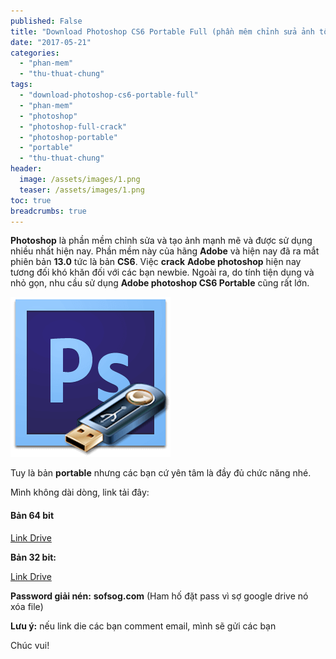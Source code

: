 ```yaml
---
published: False
title: "Download Photoshop CS6 Portable Full (phần mêm chỉnh sửa ảnh tốt nhất hiện nay)"
date: "2017-05-21"
categories: 
  - "phan-mem"
  - "thu-thuat-chung"
tags: 
  - "download-photoshop-cs6-portable-full"
  - "phan-mem"
  - "photoshop"
  - "photoshop-full-crack"
  - "photoshop-portable"
  - "portable"
  - "thu-thuat-chung"
header:
  image: /assets/images/1.png
  teaser: /assets/images/1.png
toc: true
breadcrumbs: true
---
```


**Photoshop** là phần mềm chỉnh sửa và tạo ảnh mạnh mẽ và được sử dụng nhiều nhất hiện nay. Phần mềm này của hãng **Adobe** và hiện nay đã ra mắt phiên bản **13.0** tức là bản **CS6**. Việc **crack** **Adobe photoshop** hiện nay tương đối khó khăn đối với các bạn newbie. Ngoài ra, do tính tiện dụng và nhỏ gọn, nhu cầu sử dụng **Adobe photoshop CS6 Portable** cũng rất lớn.

![[​IMG]](/assets/images/1.png "Xem ảnh lớn.")

Tuy là bản **portable** nhưng các bạn cứ yên tâm là đầy đủ chức năng nhé.

Mình không dài dòng, link tải đây:

#### Bản 64 bit

[Link Drive](https://drive.google.com/file/d/0B3FpmWUmd-t4bjNIUzlFWXA2dk0/view?usp=sharing)

**Bản 32 bit:**

[Link Drive](https://drive.google.com/file/d/0B3FpmWUmd-t4czFDQWhUanJqRkU/view?usp=sharing)

**Password giải nén:** **sofsog.com** (Ham hố đặt pass vì sợ google drive nó xóa file)

**Lưu ý:** nếu link die các bạn comment email, mình sẽ gửi các bạn

Chúc vui!
